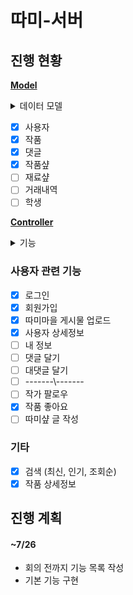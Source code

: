 # 따미-서버

## **진행 현황**

**<u>Model</u>**

<details>
<summary>데이터 모델</summary>
<div markdown="1">

| 테이블   | 컬럼 |
| -------- | ---- |
| 사용자   |      |
| 작품     |      |
| 댓글     |      |
| 카테고리 |      |

<a href = "./src/models/readme.md">자세히 보기</a>

</div>
</details>

- [x] 사용자
- [x] 작품
- [x] 댓글
- [x] 작품샾
- [ ] 재료샾
- [ ] 거래내역
- [ ] 학생

**<u>Controller</u>**

<details>
<summary>기능 </summary>
<div markdown="1">

| 기능                                            | method      | url                                        |
| ----------------------------------------------- | ----------- | ------------------------------------------ |
| 사용자 로그인                                   | POST        | /user/login                                |
| 사용자 회원가입                                 | POST        | /user/join                                 |
| 회원가입시 ID체크                               | POST        | /user/checkId                              |
| 사용자 작품 업로드                              | POST        | /user/upload/piece                         |
| 사용자 상세정보                                 | POST        | /user/detail/:id                           |
| 내 정보                                         | POST        | /user/auth                                 |
| 내 작업실 정보                                  | POST        | /user/myInfo                               |
| 내 작업물 피드                                  | POST        | /user/mypieces                             |
| 미대생 인증                                     | POST        | /user/auth/student                         |
| 작품 댓그 or 대댓그 작성                        | POST        | /user/write/comment/:id                    |
| 다른 사용자 팔로우                              | POST or Get | /user/follow/:id                           |
| ---                                             |
| 작품 좋아요                                     | POST        | /user/like/piece/:id (작품 id)             |
| 검색 기록                                       | POST or GET | /api/search/history                        |
| ---                                             |
| 따미 마을 내가 좋아하는 작품                    | POST        | /user/mylikes                              |
| 따미 마을 내가 찜한 작품                        | POST        | /user/like/products                        |
| 따미 마을 작가 검색                             | POST        | /api/author/search                         |
| 작품 상세보기                                   | POST or GET | /piece/detail/:id                          |
| 따미 샾 작품,재료 좋아요                        | POST or GET | /user/like/product/:id (작품id or 재료 id) |
| 따미 작품 샵 글 작성                            | POST        | /shop/upload/piece                         |
| 따미 재료 샵 글 작성                            | POST        | /shop/upload/material                      |
| 작품샾 상세보기                                 | POST or GET | /shop/detail/product/:id                   |
| 재료샾 상세보기                                 | POST or GET | /shop/detail/material/:id                  |
| 따미 작품 샾 검색(최신순/ 인기순 / 거리순 검색) | POST or GET | /shop/search/product                       |
| 따미 재료 샾 검색(최신순/ 인기순 / 거리순 검색) | POST or GET | /shop/search/material                      |

<a href = "./src/controllers/readme.md">자세히 보기</a>

</div>
</details>

### 사용자 관련 기능

- [x] 로그인
- [x] 회원가입
- [x] 따미마을 게시물 업로드
- [x] 사용자 상세정보
- [ ] 내 정보
- [ ] 댓글 달기
- [ ] 대댓글 달기
- [ ] -------\\\-------
- [ ] 작가 팔로우
- [x] 작품 좋아요
- [ ] 따미샾 글 작성

### 기타

- [x] 검색 (최신, 인기, 조회순)
- [x] 작품 상세정보

## 진행 계획

#### ~7/26

- 회의 전까지 기능 목록 작성
- 기본 기능 구현
